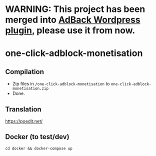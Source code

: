 # WARNING: This project has been merged into [AdBack Wordpress plugin](https://github.com/adback-anti-adblock-solution/adback-wordpress), please use it from now.

# one-click-adblock-monetisation
## Compilation
- Zip files in `/one-click-adblock-monetisation` to `one-click-adblock-monetisation.zip`
- Done.

## Translation
https://poedit.net/

## Docker (to test/dev)
`cd docker && docker-compose up`
